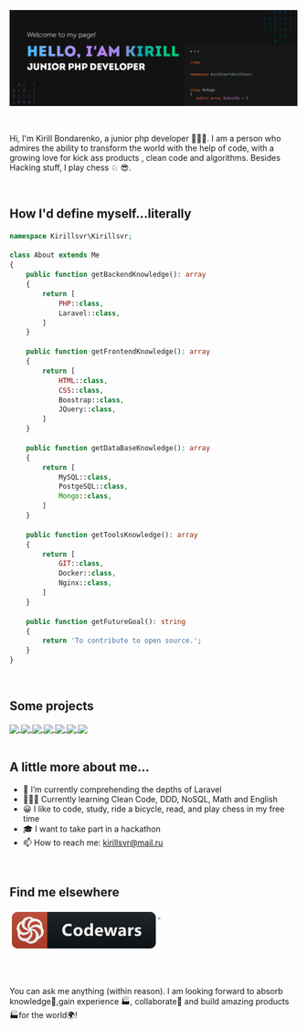 ![Header](https://github.com/kirillsvr/kirillsvr/raw/master/assets/banner.jpg)

<br>

Hi, I'm Kirill Bondarenko, a junior php developer 👨🏻‍💻. I am a person who admires the ability to transform the world with the help of code, with a growing love for kick ass products , clean code and algorithms. Besides Hacking stuff, I play chess ♘ 😎.

<br>

## How I'd define myself...literally

```php
namespace Kirillsvr\Kirillsvr;

class About extends Me
{
    public function getBackendKnowledge(): array
    {
        return [
            PHP::class,
            Laravel::class,
        ]   
    }
    
    public function getFrontendKnowledge(): array
    {
        return [
            HTML::class,
            CSS::class,
            Boostrap::class,
            JQuery::class,
        ]   
    }
    
    public function getDataBaseKnowledge(): array
    {
        return [
            MySQL::class,
            PostgeSQL::class,
            Mongo::class,
        ]   
    }
    
    public function getToolsKnowledge(): array
    {
        return [
            GIT::class,
            Docker::class,
            Nginx::class,
        ]   
    }
    
    public function getFutureGoal(): string
    {
        return 'To contribute to open source.';
    }
}
```
<br>

## Some projects

<a href="https://github.com/kirillsvr/Cooking-Blog" target="_blank">
  <img align="center" src="https://github-readme-stats.vercel.app/api/pin/?username=kirillsvr&repo=Cooking-Blog&title_color=ffa657&text_color=ffffff&icon_color=ff7b72&bg_color=161b22&hide_border=true" />
</a>
<a href="https://github.com/kirillsvr/Computer-club-cases" target="_blank">
  <img align="center" src="https://github-readme-stats.vercel.app/api/pin/?username=kirillsvr&repo=Computer-club-cases&title_color=ffa657&text_color=ffffff&icon_color=ff7b72&bg_color=161b22&hide_border=true" />
</a>
<a href="https://github.com/kirillsvr/vape-shop" target="_blank">
  <img align="center" src="https://github-readme-stats.vercel.app/api/pin/?username=kirillsvr&repo=vape-shop&title_color=ffa657&text_color=ffffff&icon_color=ff7b72&bg_color=161b22&hide_border=true" />
</a>
<a href="https://github.com/kirillsvr/marketing-research" target="_blank">
  <img align="center" src="https://github-readme-stats.vercel.app/api/pin/?username=kirillsvr&repo=marketing-research&title_color=ffa657&text_color=ffffff&icon_color=ff7b72&bg_color=161b22&hide_border=true" />
</a>
<a href="https://github.com/kirillsvr/reinforced-concrete-products" target="_blank">
  <img align="center" src="https://github-readme-stats.vercel.app/api/pin/?username=kirillsvr&repo=reinforced-concrete-products&title_color=ffa657&text_color=ffffff&icon_color=ff7b72&bg_color=161b22&hide_border=true" />
</a>
<a href="https://github.com/kirillsvr/cargo-transportation" target="_blank">
  <img align="center" src="https://github-readme-stats.vercel.app/api/pin/?username=kirillsvr&repo=cargo-transportation&title_color=ffa657&text_color=ffffff&icon_color=ff7b72&bg_color=161b22&hide_border=true" />
</a>
<a href="https://github.com/kirillsvr/furnace-store" target="_blank">
  <img align="center" src="https://github-readme-stats.vercel.app/api/pin/?username=kirillsvr&repo=furnace-store&title_color=ffa657&text_color=ffffff&icon_color=ff7b72&bg_color=161b22&hide_border=true" />
</a>
<br><br>

## A little more about me...

- 🌱 I’m currently comprehending the depths of Laravel
- 👨🏽‍💻 Currently learning Clean Code, DDD, NoSQL, Math and English
- 😀 I like to code, study, ride a bicycle, read, and play chess in my free time
- 🎓 I want to take part in a hackathon
- 📫 How to reach me: kirillsvr@mail.ru

<br>

## Find me elsewhere
<p align="left">
  <a href="https://www.codewars.com/users/kirillsvr">
    <img src="https://raw.githubusercontent.com/AbhishekMaira10/AbhishekMaira10/master/Resources/svg/codewars.svg" alt="codewars" style="vertical-align:top; margin:4px">
  </a> &nbsp;&nbsp;&nbsp;
</p>

<br><br>

You can ask me anything (within reason). I am looking forward to absorb knowledge🧠,gain experience 🏭, collaborate🤝 and build amazing products 🏭for the world🌍!